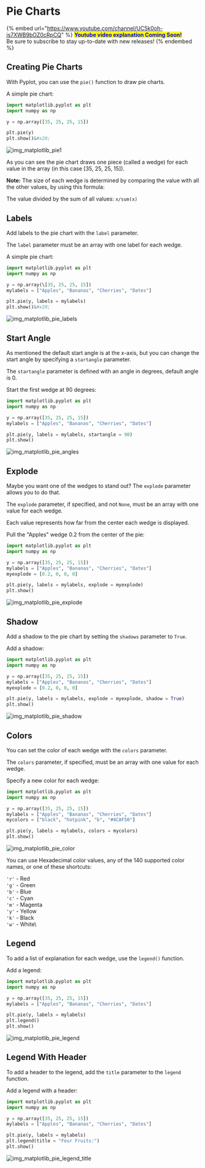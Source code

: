 # Pie Charts

{% embed url="https://www.youtube.com/channel/UC5k0oh-js7XWB9bOZ0cRpCQ" %}
<mark style="color:blue;">**Youtube video explanation Coming Soon!**</mark>\
Be sure to subscribe to stay up-to-date with new releases!
{% endembed %}

## Creating Pie Charts

With Pyplot, you can use the `pie()` function to draw pie charts.

A simple pie chart:

```python
import matplotlib.pyplot as plt
import numpy as np

y = np.array([35, 25, 25, 15])

plt.pie(y)
plt.show()&#x20;
```

![img\_matplotlib\_pie1](https://user-images.githubusercontent.com/86244964/197153590-231a7d0e-afa8-469b-b7cb-d6f22a57d060.png)

As you can see the pie chart draws one piece (called a wedge) for each value in the array (in this case \[35, 25, 25, 15]).

**Note:** The size of each wedge is determined by comparing the value with all the other values, by using this formula:

The value divided by the sum of all values: `x/sum(x)`

## Labels

Add labels to the pie chart with the `label` parameter.

The `label` parameter must be an array with one label for each wedge.

A simple pie chart:

```python
import matplotlib.pyplot as plt
import numpy as np

y = np.array(\[35, 25, 25, 15])
mylabels = ["Apples", "Bananas", "Cherries", "Dates"]

plt.pie(y, labels = mylabels)
plt.show()&#x20;
```

![img\_matplotlib\_pie\_labels](https://user-images.githubusercontent.com/86244964/197153857-776d3eb8-a314-4581-995a-9ee6d9819b43.png)

## Start Angle

As mentioned the default start angle is at the x-axis, but you can change the start angle by specifying a `startangle` parameter.

The `startangle` parameter is defined with an angle in degrees, default angle is 0.

Start the first wedge at 90 degrees:

```python
import matplotlib.pyplot as plt
import numpy as np

y = np.array([35, 25, 25, 15])
mylabels = ["Apples", "Bananas", "Cherries", "Dates"]

plt.pie(y, labels = mylabels, startangle = 90)
plt.show()
```

![img\_matplotlib\_pie\_angles](https://user-images.githubusercontent.com/86244964/197153962-a32de2c2-5aea-43a6-8bca-3b4a3f27ad68.png)

## Explode

Maybe you want one of the wedges to stand out? The `explode` parameter allows you to do that.

The `explode` parameter, if specified, and not `None`, must be an array with one value for each wedge.

Each value represents how far from the center each wedge is displayed.

Pull the "Apples" wedge 0.2 from the center of the pie:

```python
import matplotlib.pyplot as plt
import numpy as np

y = np.array([35, 25, 25, 15])
mylabels = ["Apples", "Bananas", "Cherries", "Dates"]
myexplode = [0.2, 0, 0, 0]

plt.pie(y, labels = mylabels, explode = myexplode)
plt.show()
```

![img\_matplotlib\_pie\_explode](https://user-images.githubusercontent.com/86244964/197154105-71c2679a-add7-4df3-86b4-c0ac05206357.png)

## Shadow

Add a shadow to the pie chart by setting the `shadows` parameter to `True`.

Add a shadow:

```python
import matplotlib.pyplot as plt
import numpy as np

y = np.array([35, 25, 25, 15])
mylabels = ["Apples", "Bananas", "Cherries", "Dates"]
myexplode = [0.2, 0, 0, 0]

plt.pie(y, labels = mylabels, explode = myexplode, shadow = True)
plt.show()
```

![img\_matplotlib\_pie\_shadow](https://user-images.githubusercontent.com/86244964/197154178-c3355119-7fff-4286-a19b-7a872411392f.png)

## Colors

You can set the color of each wedge with the `colors` parameter.

The `colors` parameter, if specified, must be an array with one value for each wedge.

Specify a new color for each wedge:

```python
import matplotlib.pyplot as plt
import numpy as np

y = np.array([35, 25, 25, 15])
mylabels = ["Apples", "Bananas", "Cherries", "Dates"]
mycolors = ["black", "hotpink", "b", "#4CAF50"]

plt.pie(y, labels = mylabels, colors = mycolors)
plt.show()
```

![img\_matplotlib\_pie\_color](https://user-images.githubusercontent.com/86244964/197154255-386f4533-6576-48d3-a3f6-984df649c104.png)

You can use Hexadecimal color values, any of the 140 supported color names, or one of these shortcuts:

`'r'` - Red\
`'g'` - Green\
`'b'` - Blue\
`'c'` - Cyan\
`'m'` - Magenta\
`'y'` - Yellow\
`'k'` - Black\
`'w'` - White\\

## Legend

To add a list of explanation for each wedge, use the `legend()` function.

Add a legend:

```python
import matplotlib.pyplot as plt
import numpy as np

y = np.array([35, 25, 25, 15])
mylabels = ["Apples", "Bananas", "Cherries", "Dates"]

plt.pie(y, labels = mylabels)
plt.legend()
plt.show()
```

![img\_matplotlib\_pie\_legend](https://user-images.githubusercontent.com/86244964/197154353-f2edfd93-7c0a-4ca8-b6d5-626cc73ca595.png)

## Legend With Header

To add a header to the legend, add the `title` parameter to the `legend` function.

Add a legend with a header:

```python
import matplotlib.pyplot as plt
import numpy as np

y = np.array([35, 25, 25, 15])
mylabels = ["Apples", "Bananas", "Cherries", "Dates"]

plt.pie(y, labels = mylabels)
plt.legend(title = "Four Fruits:")
plt.show()
```

![img\_matplotlib\_pie\_legend\_title](https://user-images.githubusercontent.com/86244964/197154437-f70a7e4d-cfbd-40ab-b620-4dce9a3f53ec.png)
